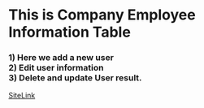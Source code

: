 <h1>This is Company Employee Information Table</h1>

<h3>1) Here we add a new user  <br/>
    2) Edit user information  <br/>
    3) Delete and update User result.
</h3>

[SiteLink](https://company-employee-list.netlify.app/)